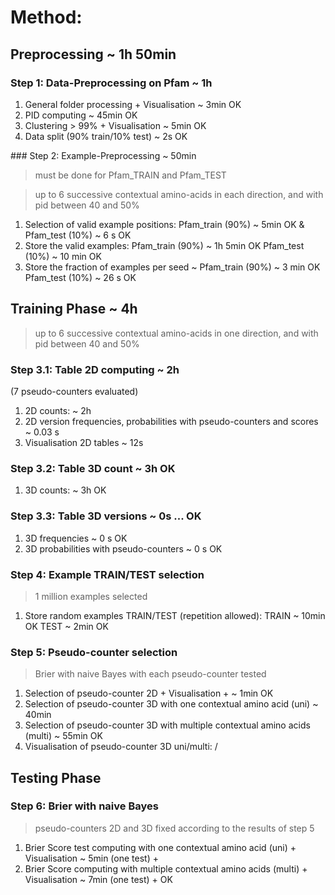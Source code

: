 # Method:

## Preprocessing ~ 1h 50min

### Step 1: Data-Preprocessing on Pfam ~ 1h

1. General folder processing + Visualisation ~ 3min OK
2. PID computing ~ 45min OK
3. Clustering > 99% + Visualisation ~ 5min OK
4. Data split (90% train/10% test) ~ 2s OK

### Step 2: Example-Preprocessing ~ 50min

> must be done for Pfam_TRAIN and Pfam_TEST

> up to 6 successive contextual amino-acids in each direction,
and with pid between 40 and 50%

1. Selection of valid example positions: Pfam_train (90%) ~ 5min OK & Pfam_test (10%) ~ 6 s OK
2. Store the valid examples: Pfam_train (90%) ~ 1h 5min OK Pfam_test (10%) ~ 10 min OK
3. Store the fraction of examples per seed ~ Pfam_train (90%) ~ 3 min OK Pfam_test (10%) ~ 26 s OK



## Training Phase ~ 4h

> up to 6 successive contextual amino-acids in one direction,
and with pid between 40 and 50%

### Step 3.1: Table 2D computing ~ 2h

(7 pseudo-counters evaluated)

1. 2D counts: ~ 2h
2. 2D version frequencies, probabilities with pseudo-counters and scores ~ 0.03 s
3. Visualisation 2D tables ~ 12s

### Step 3.2: Table 3D count ~ 3h OK

1. 3D counts: ~ 3h OK

### Step 3.3: Table 3D versions ~ 0s ... OK

1. 3D frequencies ~ 0 s  OK
2. 3D probabilities with pseudo-counters ~ 0 s OK

### Step 4: Example TRAIN/TEST selection

> 1 million examples selected

1. Store random examples TRAIN/TEST (repetition allowed): TRAIN ~ 10min OK TEST ~ 2min OK

### Step 5: Pseudo-counter selection 

> Brier with naive Bayes with each pseudo-counter tested

1. Selection of pseudo-counter 2D + Visualisation  + ~ 1min OK
2. Selection of pseudo-counter 3D with one contextual amino acid (uni) ~ 40min
3. Selection of pseudo-counter 3D with multiple contextual amino acids (multi) ~ 55min OK
4. Visualisation of pseudo-counter 3D uni/multi: /



## Testing Phase

### Step 6: Brier with naive Bayes

> pseudo-counters 2D and 3D fixed according to the results of step 5

1. Brier Score test computing with one contextual amino acid (uni) + Visualisation ~ 5min (one test) + 
1. Brier Score computing with multiple contextual amino acids (multi) + Visualisation ~ 7min (one test) + OK
